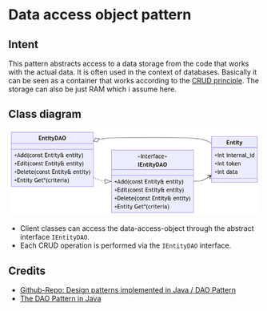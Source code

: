 # Data access object pattern
## Intent
This pattern abstracts access to a data storage from the code that works with the actual data. It is often used in the context of databases. Basically it can be seen as a container that works according to the [CRUD principle](https://en.wikipedia.org/wiki/Create,_read,_update_and_delete). The storage can also be just RAM which i assume here.

## Class diagram
![alt text](./etc/dao_pattern.png "DAO pattern class diagram.")
* Client classes can access the data-access-object through the abstract interface `IEntityDAO`.
* Each CRUD operation is performed via the `IEntityDAO` interface. 

## Credits
* [Github-Repo: Design patterns implemented in Java / DAO Pattern](https://github.com/iluwatar/java-design-patterns/tree/master/dao)
* [The DAO Pattern in Java](https://www.baeldung.com/java-dao-pattern)